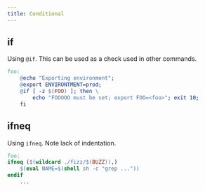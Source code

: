```yaml
---
title: Conditional
---
```



## if

Using `@if`. This can be used as a check used in other commands.

```mk
foo:
	@echo "Exporting environment";
	@export ENVIRONTMENT=prod;
	@if [ -z $(FOO) ]; then \
		echo "FOOOOO must be set; export FOO=<foo>"; exit 10;
	fi
```

## ifneq

Using `ifneq`. Note lack of indentation.

```makefile
foo:
ifneq ($(wildcard ./fizz/$(BUZZ)),)
	$(eval NAME=$(shell sh -c "grep ..."))
endif
	...
```

